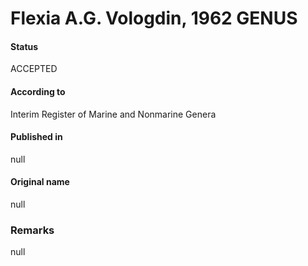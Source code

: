 Flexia A.G. Vologdin, 1962 GENUS
=======

#### Status
ACCEPTED

#### According to
Interim Register of Marine and Nonmarine Genera

#### Published in
null

#### Original name
null

### Remarks
null